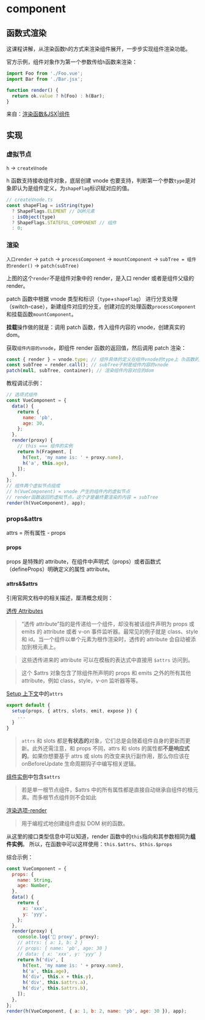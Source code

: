 # component

## 函数式渲染

这课程讲解，从渲染函数`h`的方式来渲染组件展开，一步步实现组件渲染功能。

官方示例，组件对象作为第一个参数传给`h`函数来渲染：

```javascript
import Foo from './Foo.vue';
import Bar from './Bar.jsx';

function render() {
  return ok.value ? h(Foo) : h(Bar);
}
```

来自：[渲染函数&JSX|组件](https://cn.vuejs.org/guide/extras/render-function#components)

## 实现

### 虚拟节点

`h` -> `createVnode`

h 函数支持接收组件对象，底层创建 vnode 也要支持，判断第一个参数`type`是对象即认为是组件定义，为`shapeFlag`标识赋对应的值。

```javascript
// createVnode.ts
const shapeFlag = isString(type)
  ? ShapeFlags.ELEMENT // DOM元素
  : isObject(type)
  ? ShapeFlags.STATEFUL_COMPONENT // 组件
  : 0;
```

### 渲染

`入口render` -> `patch` -> `processComponent` -> `mountComponent` -> `subTree = 组件的render()` -> `patch(subTree)`

上图的这个`render`不是组件对象中的 render，是入口 render 或者是组件父级的 render。

patch 函数中根据 vnode 类型和标识（`type`+`shapeFlag`） 进行分支处理（switch-case），新建组件对应的分支，创建对应的处理函数`processComponent`和挂载函数`mountComponent`。

**挂载**操作做的就是：调用 patch 函数，传入组件内容的 vnode，创建真实的 dom。

获取`组件内容的vnode`，即组件 render 函数的返回值，然后调用 patch 渲染：

```javascript
const { render } = vnode.type; // 组件具体的定义在组件vnode的type上（h函数的第一个参数为type）
const subTree = render.call(); // subTree子树是组件内容的vnode
patch(null, subTree, container); // 渲染组件内容对应的dom
```

教程调试示例：

```javascript
// 选项式组件
const VueComponent = {
  data() {
    return {
      name: 'pb',
      age: 30,
    };
  },
  render(proxy) {
    // this === 组件的实例
    return h(Fragment, [
      h(Text, 'my name is: ' + proxy.name),
      h('a', this.age),
    ]);
  },
};
// 组件两个虚拟节点组成
// h(VueComponent) = vnode 产生的组件内的虚拟节点
// render函数返回的虚拟节点，这个才是最终要渲染的内容 = subTree
render(h(VueComponent), app);
```

### props&attrs

attrs = 所有属性 - props

#### props

props 是特殊的 attribute，在组件中声明式（props）或者函数式（defineProps）明确定义的属性 attribute。

#### attrs&$attrs

引用官网文档中的相关描述，厘清概念规则：

[透传 Attributes](https://cn.vuejs.org/guide/components/attrs.html#fallthrough-attributes)

> “透传 attribute”指的是传递给一个组件，却没有被该组件声明为 props 或 emits 的 attribute 或者 v-on 事件监听器。最常见的例子就是 class、style 和 id。当一个组件以单个元素为根作渲染时，透传的 attribute 会自动被添加到根元素上。

> 这些透传进来的 attribute 可以在模板的表达式中直接用 `$attrs` 访问到。

> 这个 $attrs 对象包含了除组件所声明的 props 和 emits 之外的所有其他 attribute，例如 class，style，v-on 监听器等等。

[Setup 上下文](https://cn.vuejs.org/api/composition-api-setup.html#setup-context)中的`attrs`

```javascript
export default {
  setup(props, { attrs, slots, emit, expose }) {
    ...
  }
}
```

> `attrs` 和 slots 都是**有状态的**对象，它们总是会随着组件自身的更新而更新。此外还需注意，和 props 不同，attrs 和 slots 的属性都**不是响应式的**。如果你想要基于 attrs 或 slots 的改变来执行副作用，那么你应该在 onBeforeUpdate 生命周期钩子中编写相关逻辑。

[组件实例](https://cn.vuejs.org/api/component-instance.html)中包含`$attrs`

> 若是单一根节点组件，$attrs 中的所有属性都是直接自动继承自组件的根元素。而多根节点组件则不会如此

[渲染选项-render](https://cn.vuejs.org/api/options-rendering.html#render)

> 用于编程式地创建组件虚拟 DOM 树的函数。

从这里的接口类型信息中可以知道，render 函数中的`this`指向和其参数相同为**组件实例**。
所以，在函数中可以这样使用：`this.$attrs`、`$this.$props`

综合示例：

```javascript
const VueComponent = {
  props: {
    name: String,
    age: Number,
  },
  data() {
    return {
      x: 'xxx',
      y: 'yyy',
    };
  },
  render(proxy) {
    console.log('🚀 proxy', proxy);
    // attrs: { a: 1, b: 2 }
    // props: { name: 'pb', age: 30 }
    // data: { x: 'xxx', y: 'yyy' }
    return h('div', [
      h(Text, 'my name is: ' + proxy.name),
      h('a', this.age),
      h('div', this.x + this.y),
      h('div', this.$attrs.a),
      h('div', this.$attrs.b),
    ]);
  },
};
render(h(VueComponent, { a: 1, b: 2, name: 'pb', age: 30 }), app);
```
